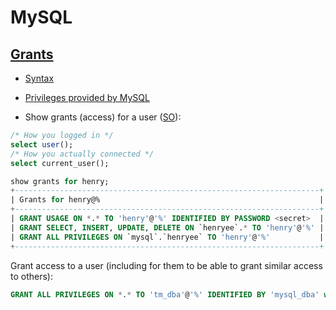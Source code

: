 # MySQL

## [Grants](https://dev.mysql.com/doc/refman/5.1/en/grant.html)

* [Syntax](https://dev.mysql.com/doc/refman/5.0/en/show-grants.html)
* [Privileges provided by MySQL](https://dev.mysql.com/doc/refman/5.1/en/privileges-provided.html)

* Show grants (access) for a user ([SO](http://stackoverflow.com/a/21744960/125246)):
```sql
/* How you logged in */
select user();
/* How you actually connected */
select current_user();

show grants for henry;
+--------------------------------------------------------------------+
| Grants for henry@%                                                 |
+--------------------------------------------------------------------+
| GRANT USAGE ON *.* TO 'henry'@'%' IDENTIFIED BY PASSWORD <secret>  | 
| GRANT SELECT, INSERT, UPDATE, DELETE ON `henryee`.* TO 'henry'@'%' | 
| GRANT ALL PRIVILEGES ON `mysql`.`henryee` TO 'henry'@'%'           | 
+--------------------------------------------------------------------+
```

Grant access to a user (including for them to be able to grant similar access to others):
```sql
GRANT ALL PRIVILEGES ON *.* TO 'tm_dba'@'%' IDENTIFIED BY 'mysql_dba' with grant option;
```
